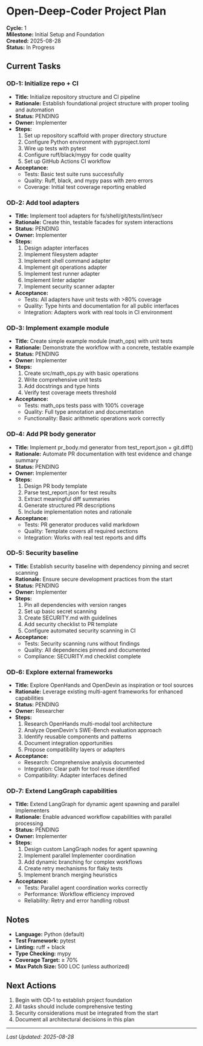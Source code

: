 # Open‑Deep‑Coder Project Plan

**Cycle:** 1  
**Milestone:** Initial Setup and Foundation  
**Created:** 2025-08-28  
**Status:** In Progress  

## Current Tasks

### OD‑1: Initialize repo + CI
- **Title:** Initialize repository structure and CI pipeline
- **Rationale:** Establish foundational project structure with proper tooling and automation
- **Status:** PENDING
- **Owner:** Implementer
- **Steps:**
  1. Set up repository scaffold with proper directory structure
  2. Configure Python environment with pyproject.toml
  3. Wire up tests with pytest
  4. Configure ruff/black/mypy for code quality
  5. Set up GitHub Actions CI workflow
- **Acceptance:**
  - Tests: Basic test suite runs successfully
  - Quality: Ruff, black, and mypy pass with zero errors
  - Coverage: Initial test coverage reporting enabled

### OD‑2: Add tool adapters
- **Title:** Implement tool adapters for fs/shell/git/tests/lint/secr
- **Rationale:** Create thin, testable facades for system interactions
- **Status:** PENDING
- **Owner:** Implementer
- **Steps:**
  1. Design adapter interfaces
  2. Implement filesystem adapter
  3. Implement shell command adapter
  4. Implement git operations adapter
  5. Implement test runner adapter
  6. Implement linter adapter
  7. Implement security scanner adapter
- **Acceptance:**
  - Tests: All adapters have unit tests with >80% coverage
  - Quality: Type hints and documentation for all public interfaces
  - Integration: Adapters work with real tools in CI environment

### OD‑3: Implement example module
- **Title:** Create simple example module (math_ops) with unit tests
- **Rationale:** Demonstrate the workflow with a concrete, testable example
- **Status:** PENDING
- **Owner:** Implementer
- **Steps:**
  1. Create src/math_ops.py with basic operations
  2. Write comprehensive unit tests
  3. Add docstrings and type hints
  4. Verify test coverage meets threshold
- **Acceptance:**
  - Tests: math_ops tests pass with 100% coverage
  - Quality: Full type annotation and documentation
  - Functionality: Basic arithmetic operations work correctly

### OD‑4: Add PR body generator
- **Title:** Implement pr_body.md generator from test_report.json + git.diff()
- **Rationale:** Automate PR documentation with test evidence and change summary
- **Status:** PENDING
- **Owner:** Implementer
- **Steps:**
  1. Design PR body template
  2. Parse test_report.json for test results
  3. Extract meaningful diff summaries
  4. Generate structured PR descriptions
  5. Include implementation notes and rationale
- **Acceptance:**
  - Tests: PR generator produces valid markdown
  - Quality: Template covers all required sections
  - Integration: Works with real test reports and diffs

### OD‑5: Security baseline
- **Title:** Establish security baseline with dependency pinning and secret scanning
- **Rationale:** Ensure secure development practices from the start
- **Status:** PENDING
- **Owner:** Implementer
- **Steps:**
  1. Pin all dependencies with version ranges
  2. Set up basic secret scanning
  3. Create SECURITY.md with guidelines
  4. Add security checklist to PR template
  5. Configure automated security scanning in CI
- **Acceptance:**
  - Tests: Security scanning runs without findings
  - Quality: All dependencies pinned and documented
  - Compliance: SECURITY.md checklist complete

### OD‑6: Explore external frameworks
- **Title:** Explore OpenHands and OpenDevin as inspiration or tool sources
- **Rationale:** Leverage existing multi-agent frameworks for enhanced capabilities
- **Status:** PENDING
- **Owner:** Researcher
- **Steps:**
  1. Research OpenHands multi-modal tool architecture
  2. Analyze OpenDevin's SWE-Bench evaluation approach
  3. Identify reusable components and patterns
  4. Document integration opportunities
  5. Propose compatibility layers or adapters
- **Acceptance:**
  - Research: Comprehensive analysis documented
  - Integration: Clear path for tool reuse identified
  - Compatibility: Adapter interfaces defined

### OD‑7: Extend LangGraph capabilities
- **Title:** Extend LangGraph for dynamic agent spawning and parallel Implementers
- **Rationale:** Enable advanced workflow capabilities with parallel processing
- **Status:** PENDING
- **Owner:** Implementer
- **Steps:**
  1. Design custom LangGraph nodes for agent spawning
  2. Implement parallel Implementer coordination
  3. Add dynamic branching for complex workflows
  4. Create retry mechanisms for flaky tests
  5. Implement branch merging heuristics
- **Acceptance:**
  - Tests: Parallel agent coordination works correctly
  - Performance: Workflow efficiency improved
  - Reliability: Retry and error handling robust

## Notes

- **Language:** Python (default)
- **Test Framework:** pytest
- **Linting:** ruff + black
- **Type Checking:** mypy
- **Coverage Target:** ≥ 70%
- **Max Patch Size:** 500 LOC (unless authorized)

## Next Actions

1. Begin with OD‑1 to establish project foundation
2. All tasks should include comprehensive testing
3. Security considerations must be integrated from the start
4. Document all architectural decisions in this plan

---

*Last Updated: 2025-08-28*